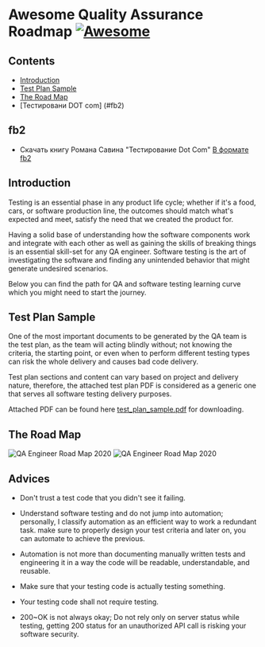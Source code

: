 # Awesome Quality Assurance Roadmap [![Awesome](https://awesome.re/badge.svg)](https://awesome.re)

## Contents
- [Introduction](#introduction)
- [Test Plan Sample](#test-plan-sample)
- [The Road Map](#the-road-map)
- [Тестировани DOT com] (#fb2)

## fb2
- Скачать книгу Романа Савина "Тестирование Dot Com" [В формате fb2](https://github.com/Atreido/QA/blob/master/Savin_Roman_-_testirovanie_dot_com.fb2)

## Introduction

Testing is an essential phase in any product life cycle; whether if it's a food, cars, or software production line, the outcomes should match what's expected and meet, satisfy the need that we created the product for.

Having a solid base of understanding how the software components work and integrate with each other as well as gaining the skills of breaking things is an essential skill-set for any QA engineer. Software testing is the art of investigating the software and finding any unintended behavior that might generate undesired scenarios.

Below you can find the path for QA and software testing learning curve which you might need to start the journey.

## Test Plan Sample

One of the most important documents to be generated by the QA team is the test plan, as the team will acting blindly without; not knowing the criteria, the starting point, or even when to perform different testing types can risk the whole delivery and causes bad code delivery.

Test plan sections and content can vary based on project and delivery nature, therefore, the attached test plan PDF is considered as a generic one that serves all software testing delivery purposes.

Attached PDF can be found here [test_plan_sample.pdf](https://github.com/anas-qa/Quality-Assurance-Road-Map/blob/master/Test_Plan_Sample.pdf) for downloading.

## The Road Map

![QA Engineer Road Map 2020](https://i.imgur.com/oSW5bgk.png)
![QA Engineer Road Map 2020](https://i.imgur.com/Zwl0LcY.png)

## Advices

- Don't trust a test code that you didn't see it failing.

- Understand software testing and do not jump into automation; personally, I classify automation as an efficient way to work a redundant task. make sure to properly design your test criteria and later on, you can automate to achieve the previous.

- Automation is not more than documenting manually written tests and engineering it in a way the code will be readable, understandable, and reusable.

- Make sure that your testing code is actually testing something.

- Your testing code shall not require testing.

- 200~OK is not always okay; Do not rely only on server status while testing, getting 200 status for an unauthorized API call is risking your software security.


